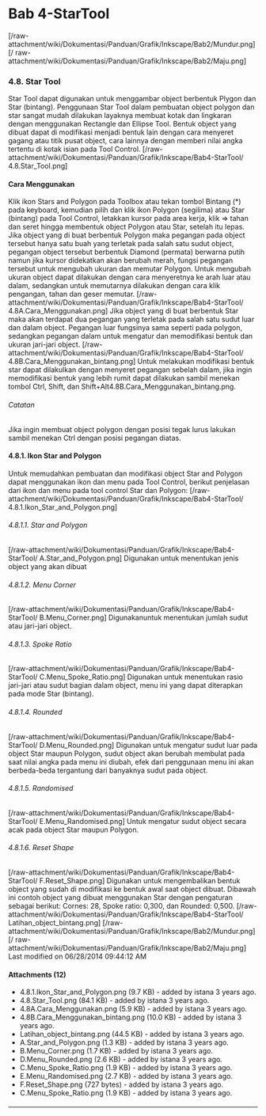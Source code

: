 # Bab 4-StarTool
[/raw-attachment/wiki/Dokumentasi/Panduan/Grafik/Inkscape/Bab2/Mundur.png] [/
raw-attachment/wiki/Dokumentasi/Panduan/Grafik/Inkscape/Bab2/Maju.png]
### 4.8. Star Tool
Star Tool dapat digunakan untuk menggambar object berbentuk Plygon dan Star
(bintang). Penggunaan Star Tool dalam pembuatan object polygon dan star sangat
mudah dilakukan layaknya membuat kotak dan lingkaran dengan menggunakan
Rectangle dan Ellipse Tool.
Bentuk object yang dibuat dapat di modifikasi menjadi bentuk lain dengan cara
menyeret gagang atau titik pusat object, cara lainnya dengan memberi nilai
angka tertentu di kotak isian pada Tool Control.
[/raw-attachment/wiki/Dokumentasi/Panduan/Grafik/Inkscape/Bab4-StarTool/
4.8.Star_Tool.png]
#### Cara Menggunakan
Klik ikon Stars and Polygon pada Toolbox atau tekan tombol Bintang (*) pada
keyboard, kemudian pilih dan klik ikon Polygon (segilima) atau Star (bintang)
pada Tool Control, letakkan kursor pada area kerja, klik => tahan dan seret
hingga membentuk object Polygon atau Star, setelah itu lepas.
Jika object yang di buat berbentuk Polygon maka pegangan pada object tersebut
hanya satu buah yang terletak pada salah satu sudut object, pegangan object
tersebut berbentuk Diamond (permata) berwarna putih namun jika kursor
didekatkan akan berubah merah, fungsi pegangan tersebut untuk mengubah ukuran
dan memutar Polygon. Untuk mengubah ukuran object dapat dilakukan dengan cara
menyeretnya ke arah luar atau dalam, sedangkan untuk memutarnya dilakukan
dengan cara klik pengangan, tahan dan geser memutar.
[/raw-attachment/wiki/Dokumentasi/Panduan/Grafik/Inkscape/Bab4-StarTool/
4.8A.Cara_Menggunakan.png]
Jika object yang di buat berbentuk Star maka akan terdapat dua pegangan yang
terletak pada salah satu sudut luar dan dalam object. Pegangan luar fungsinya
sama seperti pada polygon, sedangkan pegangan dalam untuk mengatur dan
memodifikasi bentuk dan ukuran jari-jari object.
[/raw-attachment/wiki/Dokumentasi/Panduan/Grafik/Inkscape/Bab4-StarTool/
4.8B.Cara_Menggunakan_bintang.png]
Untuk melakukan modifikasi bentuk star dapat dilakulkan dengan menyeret
pegangan sebelah dalam, jika ingin memodifikasi bentuk yang lebih rumit dapat
dilakukan sambil menekan tombol Ctrl, Shift, dan
Shift+Alt4.8B.Cara_Menggunakan_bintang.png.
###### Catatan
Jika ingin membuat object polygon dengan posisi tegak lurus lakukan sambil
menekan Ctrl dengan posisi pegangan diatas.
#### 4.8.1. Ikon Star and Polygon
Untuk memudahkan pembuatan dan modifikasi object Star and Polygon dapat
menggunakan ikon dan menu pada Tool Control, berikut penjelasan dari ikon dan
menu pada tool control Star dan Polygon:
[/raw-attachment/wiki/Dokumentasi/Panduan/Grafik/Inkscape/Bab4-StarTool/
4.8.1.Ikon_Star_and_Polygon.png]
###### 4.8.1.1. Star and Polygon
[/raw-attachment/wiki/Dokumentasi/Panduan/Grafik/Inkscape/Bab4-StarTool/
A.Star_and_Polygon.png] Digunakan untuk menentukan jenis object yang akan
dibuat
###### 4.8.1.2. Menu Corner
[/raw-attachment/wiki/Dokumentasi/Panduan/Grafik/Inkscape/Bab4-StarTool/
B.Menu_Corner.png] Digunakanuntuk menentukan jumlah sudut atau jari-jari
object.
###### 4.8.1.3. Spoke Ratio
[/raw-attachment/wiki/Dokumentasi/Panduan/Grafik/Inkscape/Bab4-StarTool/
C.Menu_Spoke_Ratio.png] Digunakan untuk menentukan rasio jari-jari atau sudut
bagian dalam object, menu ini yang dapat diterapkan pada mode Star (bintang).
###### 4.8.1.4. Rounded
[/raw-attachment/wiki/Dokumentasi/Panduan/Grafik/Inkscape/Bab4-StarTool/
D.Menu_Rounded.png] Digunakan untuk mengatur sudut luar pada object Star maupun
Polygon, sudut object akan berubah membulat pada saat nilai angka pada menu ini
diubah, efek dari penggunaan menu ini akan berbeda-beda tergantung dari
banyaknya sudut pada object.
###### 4.8.1.5. Randomised
[/raw-attachment/wiki/Dokumentasi/Panduan/Grafik/Inkscape/Bab4-StarTool/
E.Menu_Randomised.png] Untuk mengatur sudut object secara acak pada object Star
maupun Polygon.
###### 4.8.1.6. Reset Shape
[/raw-attachment/wiki/Dokumentasi/Panduan/Grafik/Inkscape/Bab4-StarTool/
F.Reset_Shape.png] Digunakan untuk mengembalikan bentuk object yang sudah di
modifikasi ke bentuk awal saat object dibuat.
Dibawah ini contoh object yang dibuat menggunakan Star dengan pengaturan
sebagai berikut: Cornes: 28, Spoke ratio: 0,300, dan Rounded: 0,500.
[/raw-attachment/wiki/Dokumentasi/Panduan/Grafik/Inkscape/Bab4-StarTool/
Latihan_object_bintang.png]
[/raw-attachment/wiki/Dokumentasi/Panduan/Grafik/Inkscape/Bab2/Mundur.png] [/
raw-attachment/wiki/Dokumentasi/Panduan/Grafik/Inkscape/Bab2/Maju.png]
Last modified on 06/28/2014 09:44:12 AM
#### Attachments (12)
  * 4.8.1.Ikon_Star_and_Polygon.png​ (9.7 KB) - added by istana 3 years ago.
  * 4.8.Star_Tool.png​ (84.1 KB) - added by istana 3 years ago.
  * 4.8A.Cara_Menggunakan.png​ (5.9 KB) - added by istana 3 years ago.
  * 4.8B.Cara_Menggunakan_bintang.png​ (10.0 KB) - added by istana 3 years
      ago.
  * Latihan_object_bintang.png​ (44.5 KB) - added by istana 3 years ago.
  * A.Star_and_Polygon.png​ (1.3 KB) - added by istana 3 years ago.
  * B.Menu_Corner.png​ (1.7 KB) - added by istana 3 years ago.
  * D.Menu_Rounded.png​ (2.6 KB) - added by istana 3 years ago.
  * C.Menu_Spoke_Ratio.png​ (1.9 KB) - added by istana 3 years ago.
  * E.Menu_Randomised.png​ (2.7 KB) - added by istana 3 years ago.
  * F.Reset_Shape.png​ (727 bytes) - added by istana 3 years ago.
  * C.Menu_Spoke_Ratio.png​ (1.9 KB) - added by istana 3 years ago.
#### 
    
 
 
 
 
 
---
 
